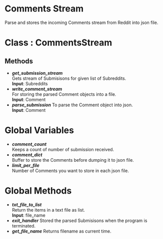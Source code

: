 # Comments Stream
Parse and stores the incoming Comments stream from Reddit into json file.
# Class : CommentsStream
## Methods
- ***get_submission_stream***\
  Gets stream of Submisisons for given list of Subreddits.\
  **Input**: Subreddits
- ***write_comment_stream***\
  For storing the parsed Comment objects into a file.\
  **Input**: Comment  
- ***parse_submission***
  To parse the Comment object into json.\
  **Input**: Comment 

# Global Variables
- ***comment_count*** \
  Keeps a count of number of submission received.
- ***comment_dict***\
  Buffer to store the Comments before dumping it to json file.
- ***limit_per_file***\
  Number of Comments you want to store in each json file.

# Global Methods
- ***txt_file_to_list***\
  Return the items in a text file as list.\
  **Input**: file_name
- ***exit_handler*** 
  Stored the parsed Submisisons when the program is terminated.
- ***get_file_name***
  Returns filename as current time.